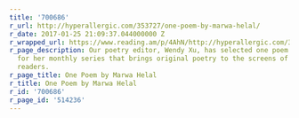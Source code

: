 ```yaml
---
title: '700686'
r_url: http://hyperallergic.com/353727/one-poem-by-marwa-helal/
r_date: 2017-01-25 21:09:37.044000000 Z
r_wrapped_url: https://www.reading.am/p/4AhN/http://hyperallergic.com/353727/one-poem-by-marwa-helal/
r_page_description: Our poetry editor, Wendy Xu, has selected one poem by Marwa Helal
  for her monthly series that brings original poetry to the screens of Hyperallergic
  readers.
r_page_title: One Poem by Marwa Helal
r_title: One Poem by Marwa Helal
r_id: '700686'
r_page_id: '514236'
---
```


